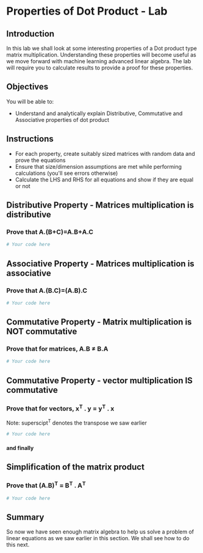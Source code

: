 
# Properties of Dot Product - Lab

## Introduction

In this lab we shall look at some interesting properties of a Dot product type matrix multiplication. Understanding these properties will become useful as we move forward with machine learning advanced linear algebra. The lab will require you to calculate results to provide a proof for these properties.

## Objectives
You will be able to:
* Understand and analytically explain Distributive, Commutative and Associative properties of dot product

## Instructions

* For each property, create suitably sized matrices with random data and prove the equations 
* Ensure that size/dimension assumptions are met while performing calculations (you'll see errors otherwise)
* Calculate the LHS and RHS for all equations and show if they are equal or not

## Distributive Property - Matrices multiplication is distributive
### Prove that A.(B+C)=A.B+A.C


```python
# Your code here
```

## Associative Property - Matrices multiplication is associative
### Prove that A.(B.C)=(A.B).C


```python
# Your code here 
```

## Commutative Property - Matrix multiplication is NOT commutative
### Prove that for matrices, A.B ≠ B.A


```python
# Your code here 
```

## Commutative Property -  vector multiplication IS commutative
### Prove that for vectors, x<sup>T</sup> . y = y<sup>T</sup> . x
Note: superscipt<sup>T</sup> denotes the transpose we saw earlier


```python
# Your code here 
```

#### and finally 
## Simplification of the matrix product
### Prove that  (A.B)<sup>T</sup> = B<sup>T</sup> . A<sup>T</sup>


```python
# Your code here 
```

## Summary 

So now we have seen enough matrix algebra to help us solve a problem of linear equations as we saw earlier in this section. We shall see how to do this next. 
